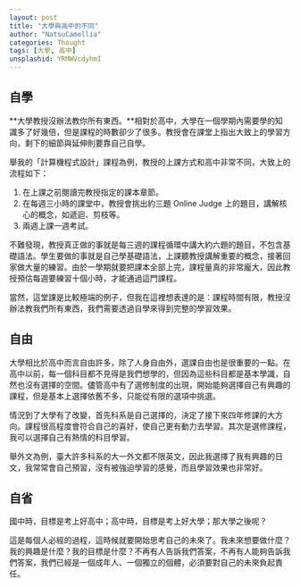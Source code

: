 ```yaml
---
layout: post
title: "大學與高中的不同"
author: "NatsuCamellia"
categories: Thought
tags: [大學, 高中]
unsplashid: YRMWVcdyhmI
---
```


## 自學

**大學教授沒辦法教你所有東西。**相對於高中，大學在一個學期內需要學的知識多了好幾倍，但是課程的時數卻少了很多。教授會在課堂上指出大致上的學習方向，剩下的細節與延伸則要靠自己自學。

舉我的「計算機程式設計」課程為例，教授的上課方式和高中非常不同，大致上的流程如下：
1. 在上課之前閱讀完教授指定的課本章節。
2. 在每週三小時的課堂中，教授會挑出約三題 Online Judge 上的題目，講解核心的概念，如遞迴、剪枝等。
3. 兩週上課一週考試。

不難發現，教授真正做的事就是每三週的課程循環中講大約六題的題目，不包含基礎語法。學生要做的事就是自己學基礎語法，上課聽教授講解重要的概念，接著回家做大量的練習。由於一學期就要把課本全部上完，課程量真的非常龐大，因此教授預估每週要練習十個小時，才能通過這門課程。

當然，這堂課是比較極端的例子，但我在這裡想表達的是：課程時間有限，教授沒辦法教我們所有東西，我們需要透過自學來得到完整的學習效果。

## 自由

大學相比於高中而言自由許多，除了人身自由外，選課自由也是很重要的一點。在高中以前，每一個科目都不見得是我們想學的，但因為這些科目都是基本學識，自然也沒有選擇的空間。儘管高中有了選修制度的出現，開始能夠選擇自己有興趣的課程，但是基本上選擇依舊不多，只能從有限的選項中挑選。

情況到了大學有了改變，首先科系是自己選擇的，決定了接下來四年修課的大方向。課程很高程度會符合自己的喜好，使自己更有動力去學習。其次是選修課程，我可以選擇自己有熱情的科目學習。

舉外文為例，臺大許多科系的大一外文都不限英文，因此我選擇了我有興趣的日文，我常常會自己預習，沒有被強迫學習的感覺，而且學習效果也非常好。

## 自省

國中時，目標是考上好高中；高中時，目標是考上好大學；那大學之後呢？

這是每個人必經的過程，這時候就要開始思考自己的未來了。我未來想要做什麼？我的興趣是什麼？我的目標是什麼？不再有人告訴我們答案，不再有人能夠告訴我們答案，我們已經是一個成年人、一個獨立的個體，必須要對自己的未來負起責任。